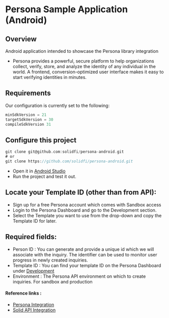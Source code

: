 
# Persona Sample Application (Android)

## Overview
Android application intended to showcase the Persona library integration

 - Persona provides a powerful, secure platform to help organizations collect, verify, store, and analyze the identity of any individual in the world. A frontend, conversion-optimized user interface makes it easy to start verifying identities in minutes.

## Requirements

Our configuration is currently set to the following:
```groovy
minSdkVersion = 21
targetSdkVersion = 30
compileSdkVersion 31
```

## Configure this project

```groovy
git clone git@github.com:solidfi/persona-android.git
# or
git clone https://github.com/solidfi/persona-android.git
```
- Open it in [Android Studio](https://developer.android.com/studio)
- Run the project and test it out.

## Locate your Template ID (other than from API):

- Sign up for a free Persona account which comes with Sandbox access
- Login to the Persona Dashboard and go to the Development section.
- Select the Template you want to use from the drop-down and copy the Template ID for later.

## Required fields:

- Person ID   : You can generate and provide a unique id which we will associate with the inquiry.
                The identifier can be used to monitor user progress in newly created inquiries.
- Template ID : You can find your template ID on the Persona Dashboard under [Development](https://withpersona.com/dashboard/development)
- Environment : The Persona API environment on which to create inquiries. For sandbox and production

#### Reference links :

- [Persona Integration](https://docs.withpersona.com/docs/ios-inquiry-sdk-integration-guide)
- [Solid API Integration](https://documenter.getpostman.com/view/13543869/TWDfEDwX#ce8c0e57-0dcf-45ea-87d8-6f03a302e027)
  